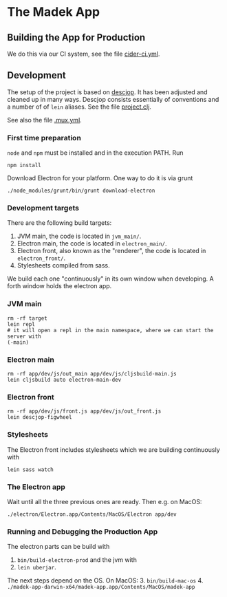 # The Madek App


## Building the App for Production

We do this via our CI system, see the file [cider-ci.yml](cider-ci.yml).

## Development

The setup of the project is based on
[descjop](https://github.com/karad/lein_template_descjop). It has been adjusted
and cleaned up in many ways. Descjop consists essentially of conventions
and a number of of `lein` aliases. See the file [project.clj](project.clj).

See also the file [.mux.yml](.mux.yml).

### First time preparation

`node` and `npm` must be installed and in the execution PATH. Run

    npm install

Download Electron for your platform. One way to do it is via grunt

    ./node_modules/grunt/bin/grunt download-electron


### Development targets

There are the following build targets:

1. JVM main, the code is located in `jvm_main/`.
2. Electron main, the code is located in `electron_main/`.
3. Electron front, also known as the "renderer", the code is located in `electron_front/`.
4. Stylesheets compiled from sass.

We build each one "continuously" in its own window when developing. A forth
window holds the electron app.

### JVM main

    rm -rf target
    lein repl
    # it will open a repl in the main namespace, where we can start the server with
    (-main)


### Electron main

    rm -rf app/dev/js/out_main app/dev/js/cljsbuild-main.js
    lein cljsbuild auto electron-main-dev


### Electron front

    rm -rf app/dev/js/front.js app/dev/js/out_front.js
    lein descjop-figwheel

### Stylesheets

The Electron front includes stylesheets which we are building continuously with

    lein sass watch

### The Electron app

Wait until all the three previous ones are ready. Then e.g. on MacOS:

    ./electron/Electron.app/Contents/MacOS/Electron app/dev


### Running and Debugging the Production App

The electron parts can be build with
1. `bin/build-electron-prod` and the jvm with
2. `lein uberjar`.

The next steps depend on the OS. On MacOS:
3. `bin/build-mac-os`
4. `./madek-app-darwin-x64/madek-app.app/Contents/MacOS/madek-app`
